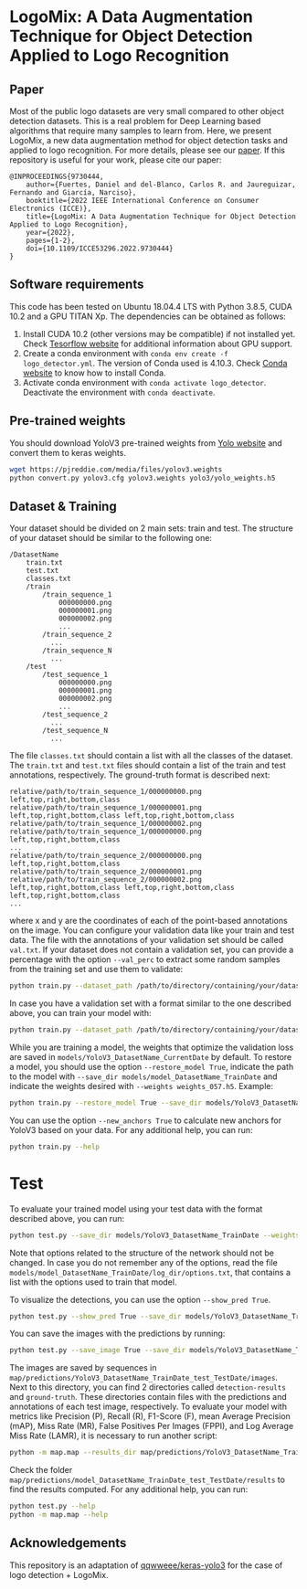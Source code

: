 # LogoMix: A Data Augmentation Technique for Object Detection Applied to Logo Recognition

## Paper
Most of the public logo datasets are very small compared to other object detection datasets. This is a real problem for
Deep Learning based algorithms that require many samples to learn from. Here, we present LogoMix, a new data augmentation
method for object detection tasks and applied to logo recognition. For more details, please see our
[paper](https://ieeexplore.ieee.org/document/9730444). If this repository is useful for your work, please cite our
paper:

```
@INPROCEEDINGS{9730444,
    author={Fuertes, Daniel and del-Blanco, Carlos R. and Jaureguizar, Fernando and Giarcía, Narciso}, 
    booktitle={2022 IEEE International Conference on Consumer Electronics (ICCE)},
    title={LogoMix: A Data Augmentation Technique for Object Detection Applied to Logo Recognition},
    year={2022},
    pages={1-2},
    doi={10.1109/ICCE53296.2022.9730444}
}
``` 

## Software requirements

This code has been tested on Ubuntu 18.04.4 LTS with Python 3.8.5, CUDA 10.2 and a GPU TITAN Xp. The dependencies
can be obtained as follows:

1. Install CUDA 10.2 (other versions may be compatible) if not installed yet. Check
[Tesorflow website](https://www.tensorflow.org/install/gpu?hl=es-419) for additional information about GPU support.
2. Create a conda environment with `conda env create -f logo_detector.yml`. The version of Conda used is 4.10.3. Check
[Conda website](https://docs.conda.io/projects/conda/en/latest/user-guide/install/linux.html) to know how to install
Conda.
3. Activate conda environment with `conda activate logo_detector`. Deactivate the environment with `conda deactivate`.

## Pre-trained weights

You should download YoloV3 pre-trained weights from [Yolo website](https://pjreddie.com/darknet/yolo/) and convert them
to keras weights.

```bash
wget https://pjreddie.com/media/files/yolov3.weights
python convert.py yolov3.cfg yolov3.weights yolo3/yolo_weights.h5
```

## Dataset & Training

Your dataset should be divided on 2 main sets: train and test. The structure of your dataset should be similar to the
following one:
```
/DatasetName
    train.txt
    test.txt
    classes.txt
    /train
        /train_sequence_1
            000000000.png
            000000001.png
            000000002.png
            ...
        /train_sequence_2
          ...
        /train_sequence_N
          ...
    /test
        /test_sequence_1
            000000000.png
            000000001.png
            000000002.png
            ...
        /test_sequence_2
          ...
        /test_sequence_N
          ...
```
The file `classes.txt` should contain a list with all the classes of the dataset. The `train.txt` and `test.txt` files
should contain a list of the train and test annotations, respectively. The ground-truth format is described next:
```
relative/path/to/train_sequence_1/000000000.png left,top,right,bottom,class
relative/path/to/train_sequence_1/000000001.png left,top,right,bottom,class left,top,right,bottom,class
relative/path/to/train_sequence_1/000000002.png
relative/path/to/train_sequence_1/000000000.png left,top,right,bottom,class
...
relative/path/to/train_sequence_2/000000000.png left,top,right,bottom,class
relative/path/to/train_sequence_2/000000001.png
relative/path/to/train_sequence_2/000000002.png left,top,right,bottom,class left,top,right,bottom,class left,top,right,bottom,class
...
```
where x and y are the coordinates of each of the point-based annotations on the image. You can configure your validation
data like your train and test data. The file with the annotations of your validation set should be called `val.txt`. If
your dataset does not contain a validation set, you can provide a percentage with the option `--val_perc` to extract
some random samples from the training set and use them to validate:

```bash
python train.py --dataset_path /path/to/directory/containing/your/dataset --dataset_name DatasetName --val_perc 0.1 --img_width 448 --img_height 448
```

In case you have a validation set with a format similar to the one described above, you can train your model with:

```bash
python train.py --dataset_path /path/to/directory/containing/your/dataset --dataset_name DatasetName --img_width 448 --img_height 448
```

While you are training a model, the weights that optimize the validation loss are saved in 
`models/YoloV3_DatasetName_CurrentDate` by default. To restore a model, you should use the option
`--restore_model True`, indicate the path to the model with `--save_dir models/model_DatasetName_TrainDate` and indicate
the weights desired with `--weights weights_057.h5`. Example:

```bash
python train.py --restore_model True --save_dir models/YoloV3_DatasetName_TrainDate --weights weights_057.h5 --dataset_path /path/to/directory/containing/your/dataset --dataset_name DatasetName --img_width 448 --img_height 448
```
You can use the option `--new_anchors True` to calculate new anchors for YoloV3 based on your data. For any additional
help, you can run:

```bash
python train.py --help
```

#  Test

To evaluate your trained model using your test data with the format described above, you can run:

```bash
python test.py --save_dir models/YoloV3_DatasetName_TrainDate --weights weights_057.h5 --dataset_path /path/to/directory/containing/your/dataset --dataset_name DatasetName --img_width 448 --img_height 448
```

Note that options related to the structure of the network should not be changed. In case you do not remember any of the
options, read the file `models/model_DatasetName_TrainDate/log_dir/options.txt`, that contains a list with the options
used to train that model.

To visualize the detections, you can use the option `--show_pred True`.

```bash
python test.py --show_pred True --save_dir models/YoloV3_DatasetName_TrainDate --weights weights_057.h5 --dataset_path /path/to/directory/containing/your/dataset --dataset_name DatasetName --img_width 448 --img_height 448
```

You can save the images with the predictions by running:

```bash
python test.py --save_image True --save_dir models/YoloV3_DatasetName_TrainDate --weights weights_057.h5 --dataset_path /path/to/directory/containing/your/dataset --dataset_name DatasetName --img_width 448 --img_height 448
```

The images are saved by sequences in `map/predictions/YoloV3_DatasetName_TrainDate_test_TestDate/images`. Next to this
directory, you can find 2 directories called `detection-results` and `ground-truth`. These directories contain files
with the predictions and annotations of each test image, respectively. To evaluate your model with metrics like
Precision (P), Recall (R), F1-Score (F), mean Average Precision (mAP), Miss Rate (MR), False Positives Per Images
(FPPI), and Log Average Miss Rate (LAMR), it is necessary to run another script:

```bash
python -m map.map --results_dir map/predictions/YoloV3_DatasetName_TrainDate_test_TestDate --img_width 448 --img_height 448
```

Check the folder `map/predictions/model_DatasetName_TrainDate_test_TestDate/results` to find the results computed. For
any additional help, you can run:

```bash
python test.py --help
python -m map.map --help
```

## Acknowledgements
This repository is an adaptation of [qqwweee/keras-yolo3](https://github.com/qqwweee/keras-yolo3) for the case of logo
detection + LogoMix.
